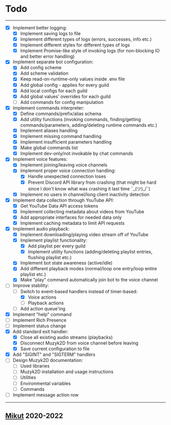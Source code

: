 # Todo

---

- [x] Implement better logging:
  - [x] Implement saving logs to file
  - [x] Implement different types of logs (errors, successes, info etc.)
  - [x] Implement different styles for different types of logs
  - [x] Implement Promise-like style of invoking logs (for non-blocking IO and better error handling)
- [x] Implement separate bot configuration:
  - [x] Add config scheme
  - [x] Add scheme validation
  - [x] Keep read-on-runtime-only values inside .env file
  - [x] Add global config - applies for every guild
  - [x] Add local configs for each guild
  - [x] Add global values' overrides for each guild
  - [ ] Add commands for config manipulation
- [x] Implement commands interpreter:
  - [x] Define commands/prefix/alias schema
  - [x] Add utility functions (invoking commands, finding/getting commands/parameters, adding/deleting runtime commands etc.)
  - [x] Implement aliases handling
  - [x] Implement missing command handling
  - [x] Implement insufficient parameters handling
  - [x] Make global commands list
  - [x] Implement dev-only/not invokable by chat commands
- [x] Implement voice features:
  - [x] Implement joining/leaving voice channels
  - [x] Implement proper voice connection handling:
    - [x] Handle unexpected connection loses
    - [x] Prevent Discord API library from crashing (that might be hard since I don't know what was crashing it last time ¯\_(ツ)_/¯)
  - [x] Implement no users in channel/long client inactivity detection
- [x] Implement data collection through YouTube API:
  - [x] Get YouTube Data API access tokens
  - [x] Implement collecting metadata about videos from YouTube
  - [x] Add appropriate interfaces for needed data only
  - [x] Implement caching metadata to limit API requests
- [x] Implement audio playback:
  - [x] Implement downloading/playing video stream off of YouTube
  - [x] Implement playlist functionality:
    - [x] Add playlist per every guild
    - [x] Implement utility functions (adding/deleting playlist entries, flushing playlist etc.)
  - [x] Implement bot state awareness (active/idle)
  - [x] Add different playback modes (normal/loop one entry/loop entire playlist etc.)
  - [x] Make "play" command automatically join bot to the voice channel
- [ ] Improve stability:
  - [ ] Switch to event-based handlers instead of timer-based:
    - [x] Voice actions
    - [ ] Playback actions
  - [ ] Add action queue'ing
- [x] Implement "help" command
- [ ] Implement Rich Presence
- [ ] Implement status change
- [x] Add standard exit handler:
  - [x] Close all existing audio streams (playbacks)
  - [x] Disconnect Muzyk2D from voice channel before leaving
  - [x] Save current configuration to file
- [x] Add "SIGINT" and "SIGTERM" handlers
- [ ] Design Muzyk2D documentation:
  - [ ] Used libraries
  - [ ] Muzyk2D installation and usage instructions
  - [ ] Utilities
  - [ ] Environmental variables
  - [ ] Commands
- [ ] Implement message action row

---

## [Mikut](https://mikut.dev) 2020-2022
